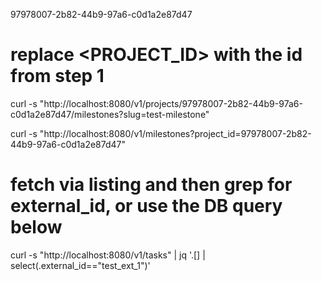 97978007-2b82-44b9-97a6-c0d1a2e87d47

# replace <PROJECT_ID> with the id from step 1
curl -s "http://localhost:8080/v1/projects/97978007-2b82-44b9-97a6-c0d1a2e87d47/milestones?slug=test-milestone"


curl -s "http://localhost:8080/v1/milestones?project_id=97978007-2b82-44b9-97a6-c0d1a2e87d47"


# fetch via listing and then grep for external_id, or use the DB query below
curl -s "http://localhost:8080/v1/tasks" | jq '.[] | select(.external_id=="test_ext_1")'
